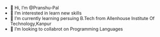 - 👋 Hi, I’m @Pranshu-Pal
- 👀 I’m interested in learn new skills
- 🌱 I’m currently learning persuing B.Tech from Allenhouse Institute Of Technology,Kanpur
- 💞️ I’m looking to collabrot on Programming Languages

<!---
Pranshu-Pal/Pranshu-Pal is a ✨ special ✨ repository because its `README.md` (this file) appears on your GitHub profile.
You can click the Preview link to take a look at your changes.
--->
